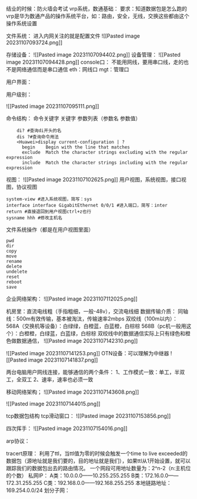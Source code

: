 结业的时候：防火墙会考试
vrp系统，数通基础：
要求：知道数据包是怎么跑的
vrp是华为数通产品的操作系统平台，如：路由，安全，无线，交换这些都由这个操作系统设置

文件系统：
进入内网关注的就是配置文件
![[Pasted image 20231107093724.png]]

存储设备：
![[Pasted image 20231107094402.png]]
设备管理：
![[Pasted image 20231107094428.png]]
console口：
	不能用网线，要用串口线，走的也不是网络通信而是串口通信
eth：网线口
mgt：管理口

用户界面：

用户级别：

![[Pasted image 20231107095111.png]]


命令结构：
	命令关键字  关键字  参数列表（参数名 参数值）
```shell
	di? #查询di开头的名
	dis ?#查询命令用法
	<Huawei>display current-configuration | ?
	  begin    Begin with the line that matches
	  exclude  Match the character strings excluding with the regular expression
	  include  Match the character strings including with the regular expression

```

视图：
![[Pasted image 20231107102625.png]]
用户视图，系统视图，接口视图，协议视图
```shell
system-view #进入系统视图，简写：sys
interface interface GigabitEthernet 0/0/1 #进入端口，简写：inter
return #直接退回到用户视图ctrl+z也行
sysname hhh #修改主机名
```
文件系统操作（都是在用户视图里面）
```shell
pwd
dir
copy
move
rename
delete
undelete
reset 
reboot
save
```

企业网络架构：
![[Pasted image 20231107112025.png]]

机房里：直流电线粗（手指粗细，一般-48v），交流电线细
数据传输介质：
	同轴线：500m有效传输，基本被淘汰，传输速率2mbps
	双绞线（100m以内）：
		568A（交换机等设备）：白绿绿，白橙蓝，白蓝橙，白棕棕
		568B（pc机一般用这个）：白橙橙，白绿蓝，白蓝绿，白棕棕
	双绞线中的数据通信实际上只有绿色和橙色做数据通信，
![[Pasted image 20231107142310.png]]

![[Pasted image 20231107141253.png]]
OTN设备：可以理解为中继器 
![[Pasted image 20231107141837.png]]

两台电脑用户网线连接，能够通信的两个条件：
	1、工作模式一致：单工，半双工，全双工
	2、速率，速率也必须一致

移动网络架构；
![[Pasted image 20231107143608.png]]


![[Pasted image 20231107144015.png]]





tcp数据包结构
tcp滑动窗口：
![[Pasted image 20231107153856.png]]

四次挥手：
![[Pasted image 20231107154016.png]]

arp协议：


tracert原理：
	利用了ttl，当ttl值为零的时候会触发一个time to live exceeded的数据包（源地址就是我们要的，目的地址就是我们），如果ttl从1开始设置，就可以跟踪我们的数据包出去的路由情况。
一个网段可用地址数量为：2^n-2（n:主机位的个数）
私网IP：
	A类：10.0.0.0——10.255.255.255
	B类：172.16.0.0——172.31.255.255
	C类：192.168.0.0——192.168.255.255
	本地链路地址：169.254.0.0/24
划分子网：
